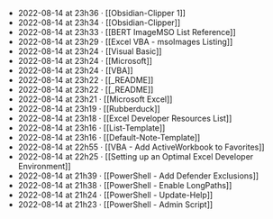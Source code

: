 - 2022-08-14 at 23h36 · [[Obsidian-Clipper 1]]
- 2022-08-14 at 23h34 · [[Obsidian-Clipper]]
- 2022-08-14 at 23h33 · [[BERT  ImageMSO List Reference]]
- 2022-08-14 at 23h29 · [[Excel VBA - msoImages Listing]]
- 2022-08-14 at 23h24 · [[Visual Basic]]
- 2022-08-14 at 23h24 · [[Microsoft]]
- 2022-08-14 at 23h24 · [[VBA]]
- 2022-08-14 at 23h22 · [[_README]]
- 2022-08-14 at 23h22 · [[_README]]
- 2022-08-14 at 23h21 · [[Microsoft Excel]]
- 2022-08-14 at 23h19 · [[Rubberduck]]
- 2022-08-14 at 23h18 · [[Excel Developer Resources List]]
- 2022-08-14 at 23h16 · [[List-Template]]
- 2022-08-14 at 23h16 · [[Default-Note-Template]]
- 2022-08-14 at 22h55 · [[VBA - Add ActiveWorkbook to Favorites]]
- 2022-08-14 at 22h25 · [[Setting up an Optimal Excel Developer Environment]]
- 2022-08-14 at 21h39 · [[PowerShell - Add Defender Exclusions]]
- 2022-08-14 at 21h38 · [[PowerShell - Enable LongPaths]]
- 2022-08-14 at 21h24 · [[PowerShell - Update-Help]]
- 2022-08-14 at 21h23 · [[PowerShell - Admin Script]]
